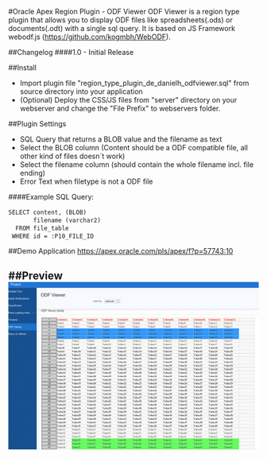 #Oracle Apex Region Plugin - ODF Viewer
ODF Viewer is a region type plugin that allows you to display ODF files like spreadsheets(.ods) or documents(.odt) with a single sql query.
It is based on JS Framework webodf.js (https://github.com/kogmbh/WebODF).


##Changelog
####1.0 - Initial Release

##Install
- Import plugin file "region_type_plugin_de_danielh_odfviewer.sql" from source directory into your application
- (Optional) Deploy the CSS/JS files from "server" directory on your webserver and change the "File Prefix" to webservers folder.

##Plugin Settings
- SQL Query that returns a BLOB value and the filename as text
- Select the BLOB column (Content should be a ODF compatible file, all other kind of files doesn´t work)
- Select the filename column (should contain the whole filename incl. file ending)
- Error Text when filetype is not a ODF file

####Example SQL Query:
```language-sql
SELECT content, (BLOB)
       filename (varchar2)
  FROM file_table
 WHERE id = :P10_FILE_ID
```
##Demo Application
https://apex.oracle.com/pls/apex/f?p=57743:10

##Preview
![](https://github.com/Dani3lSun/apex-plugin-odfviewer/blob/master/preview.png)
---
